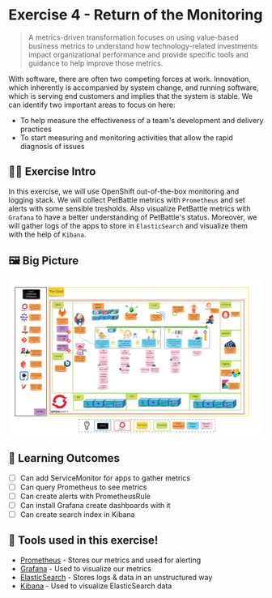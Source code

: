 # Exercise 4 - Return of the Monitoring

> A metrics-driven transformation focuses on using value-based business metrics to understand how technology-related investments impact organizational performance and provide specific tools and guidance to help improve those metrics.

With software, there are often two competing forces at work. Innovation, which inherently is accompanied by system change, and running software, which is serving end customers and implies that the system is stable. We can identify two important areas to focus on here:

- To help measure the effectiveness of a team's development and delivery
practices
- To start measuring and monitoring activities that allow the rapid diagnosis
of issues

## 👨‍🍳 Exercise Intro

In this exercise, we will use OpenShift out-of-the-box monitoring and logging stack. We will collect PetBattle metrics with `Prometheus` and set alerts with some sensible tresholds. Also visualize PetBattle metrics with `Grafana` to have a better understanding of PetBattle's status. Moreover, we will gather logs of the apps to store in `ElasticSearch` and visualize them with the help of `Kibana`.
## 🖼️ Big Picture

![big-picture-monitoring](images/big-picture-monitoring.jpg)
## 🔮 Learning Outcomes

- [ ] Can add ServiceMonitor for apps to gather metrics
- [ ] Can query Prometheus to see metrics 
- [ ] Can create alerts with PrometheusRule
- [ ] Can install Grafana create dashboards with it
- [ ] Can create search index in Kibana

## 🔨 Tools used in this exercise!

* <span style="color:blue;">[Prometheus](https://prometheus.io/)</span> - Stores our metrics and used for alerting
* <span style="color:blue;">[Grafana](https://grafana.com/)</span> - Used to visualize our metrics
* <span style="color:blue;">[ElasticSearch](https://www.elastic.co/)</span> - Stores logs & data in an unstructured way
* <span style="color:blue;">[Kibana](https://www.elastic.co/kibana/)</span> - Used to visualize ElasticSearch data
